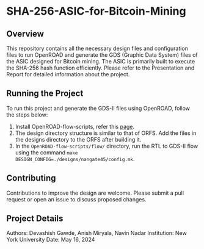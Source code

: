 # SHA-256-ASIC-for-Bitcoin-Mining

## Overview
This repository contains all the necessary design files and configuration files to run OpenROAD and generate the GDS (Graphic Data System) files of the ASIC designed for Bitcoin mining. The ASIC is primarily built to execute the SHA-256 hash function efficiently. Please refer to the Presentation and Report for detailed information about the project.

## Running the Project
To run this project and generate the GDS-II files using OpenROAD, follow the steps below:
1. Install OpenROAD-flow-scripts, refer this [page](https://github.com/The-OpenROAD-Project/OpenROAD-flow-scripts).
2. The design directory structure is similar to that of ORFS. Add the files in the designs directory to the ORFS after building it.
3. In the `OpenROAD-flow-scripts/flow/` directory, run the RTL to GDS-II flow using the command `make DESIGN_CONFIG=./designs/nangate45/config.mk`.

## Contributing
Contributions to improve the design are welcome. Please submit a pull request or open an issue to discuss proposed changes.

## Project Details
Authors: Devashish Gawde, Anish Miryala, Navin Nadar
Institution: New York University
Date: May 16, 2024

